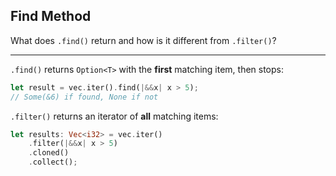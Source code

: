 ## Find Method

What does `.find()` return and how is it different from `.filter()`?

---

`.find()` returns `Option<T>` with the **first** matching item, then stops:
```rust
let result = vec.iter().find(|&&x| x > 5);
// Some(&6) if found, None if not
```

`.filter()` returns an iterator of **all** matching items:
```rust
let results: Vec<i32> = vec.iter()
    .filter(|&&x| x > 5)
    .cloned()
    .collect();
```

